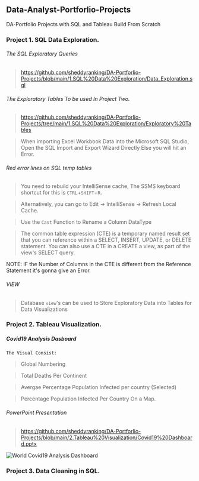 ## Data-Analyst-Portforlio-Projects

 DA-Portfolio Projects with SQL and Tableau Build From Scratch 
 
### Project 1.  SQL Data Exploration.

###### The SQL Exploratory Queries 

> https://github.com/sheddyranking/DA-Portforlio-Projects/blob/main/1.SQL%20Data%20Exploration/Data_Exploration.sql

###### The Exploratory Tables To be used In Project Two.

> https://github.com/sheddyranking/DA-Portforlio-Projects/tree/main/1.SQL%20Data%20Exploration/Exploratory%20Tables



>  When importing Excel Workbook Data into the Microsoft SQL Studio, Open the SQL Import and Export Wizard Directly Else you will hit an Error. 

######  Red error lines on SQL temp tables

> You need to rebuild your IntelliSense cache, The SSMS keyboard shortcut for this is `CTRL`+`SHIFT`+`R`.

> Alternatively, you can go to Edit → IntelliSense → Refresh Local Cache.

> Use the `Cast` Function to Rename a Column DataType

> The common table expression (CTE) is a temporary named result set that you can reference within a SELECT, INSERT, UPDATE, or DELETE statement. You can also use a CTE in a CREATE a view, as part of the view's SELECT query.

NOTE: IF the Number of Columns in the CTE is different from the Reference Statement it's gonna give an Error.

###### VIEW

> Database `view`'s can be used to Store Exploratory Data into Tables for Data Visualizations


### Project 2. Tableau Visualization.

##### Covid19 Analysis Dasboard 

`The Visual Consist:`

> Global Numbering 

> Total Deaths Per Continent 

> Avergae Percentage Population Infected per country (Selected)

> Percentage Population Infected Per Country On a Map.

###### PowerPoint Presentation 
>https://github.com/sheddyranking/DA-Portforlio-Projects/blob/main/2.Tableau%20Visualization/Covid19%20Dashboard.pptx

![World Covid19 Analysis Dashboard ](https://user-images.githubusercontent.com/42388234/173252777-fe036f98-dd2e-4073-b4d9-92094fdff3f5.png)



### Project 3. Data Cleaning in SQL.

